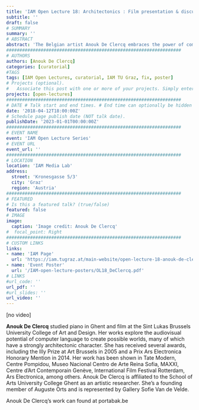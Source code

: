 ```yaml
---
title: 'IAM Open Lecture 18: Architectonics : Film presentation & discussion'
subtitle: ''
draft: false
# SUMMARY
summary: ''
# ABSTRACT 
abstract: 'The Belgian artist Anouk De Clercq embraces the power of computer design and animation to create potential other worlds — whether imaginary landscapes or utopian architectures — that look to the future whilst paying homage to such architectural visionaries of past and present as Etienne-Louis Boullée (whose eighteenth-century monument to Newton is reimagined in “Oh“) and Robbrecht & Daem, whose recent Bruges concert hall inspired the shadowplay of De Clercq’s “Building”. The most recent work, “Thing“, which — unlike De Clercq’s previous work, all of which was designed entirely in the computer — was made by scanning urban environments and transforming them into pointillist three-dimensional profiles of buildings and streetscapes, holding space together through the barest suggestion of form. The high-definition image is able to contain subtle clouds of tiny dots that transform the real into an astonishing realm between nothing and thing, absence and the presence of total possibility. De Clercq’s commitment to architectural and musical structure gives her explorations the rational grounding of the best science fiction: these are speculative yet fully immersive environments, amplified by meticulous soundtracks of musicians like Scanner and De Clercq’s frequent collaborator Anton Aeki.'
##################################################################
# AUTHORS 
authors: [Anouk De Clercq]
categories: [curatorial]
#TAGS
tags: [IAM Open Lectures, curatorial, IAM TU Graz, fix, poster]
# Projects (optional).
#   Associate this post with one or more of your projects. Simply enter your project's folder or file name without extension. Otherwise, set `projects = []`.
projects: [open-lectures]
##################################################################
# DATE # Talk start and end times. # End time can optionally be hidden by prefixing the line with `#`.
date: '2018-04-12T18:00:00Z'
# Schedule page publish date (NOT talk date).
publishDate: '2023-01-01T00:00:00Z'
##################################################################
# EVENT NAME 
event: 'IAM Open Lecture Series'
# EVENT URL 
event_url: ''
##################################################################
# LOCATION 
location: 'IAM Media Lab'
address:
  street: 'Kronesgasse 5/3'
  city: 'Graz'
  region: 'Austria'
##################################################################
# FEATURED
# Is this a featured talk? (true/false)
featured: false
# IMAGE 
image:
  caption: 'Image credit: Anouk De Clercq'
#  focal_point: Right
##################################################################
# CUSTOM LINKS 
links:
- name: 'IAM Page'
  url: 'https://iam.tugraz.at/main-website/open-lecture-18-anouk-de-clercq-architectonics-film-presentation-discussion/'
- name: 'Event Poster'
  url: '/IAM-open-lecture-posters/OL18_DeClercq.pdf'
# LINKS 
#url_code: ''
url_pdf: ''
#url_slides: ''
url_video: ''
---
```


[no video]



**Anouk De Clercq** studied piano in Ghent and film at the Sint Lukas Brussels University College of Art and Design. Her works explore the audiovisual potential of computer language to create possible worlds, many of which have a strongly architectonic character. She has received several awards, including the Illy Prize at Art Brussels in 2005 and a Prix Ars Electronica Honorary Mention in 2014. Her work has been shown in Tate Modern, Centre Pompidou, Museo Nacional Centro de Arte Reina Sofia, MAXXI, Centre d’Art Contemporain Genève, International Film Festival Rotterdam, Ars Electronica, among others. Anouk De Clercq is affiliated to the School of Arts University College Ghent as an artistic researcher. She’s a founding member of Auguste Orts and is represented by Gallery Sofie Van de Velde.

Anouk De Clercq’s work can found at portabak.be

<!--
IAM Open Lecture #18
Anouk De Clercq
Architectonics : Film presentation & discussion
18:00 Thursday 12 April 2018
Halle, Kronesgasse 5/1

Event poster https://iam.tugraz.at/wp-content/uploads/2018/03/OL_DeClerq.pdf

Original post: https://iam.tugraz.at/2018/03/ol_declercq/
-->